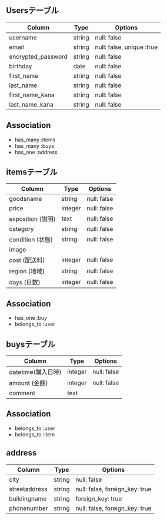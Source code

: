 ## Usersテーブル

|     Column         |Type       |Options                      |
|--------------------|-----------|-----------------------------| 
| username           | string    |  null: false                |
| email              | string    |  null: false, unique :true  |
| encrypted_password | string    |  null: false                |
| birthday           | date      |  null: false                |  年月日はdate型推奨
| first_name         | string    |  null: false                |
| last_name          | string    |  null: false                |
| first_name_kana    | string    |  null: false                |
| last_name_kana     | string    |  null: false                |  -は使用不可


## Association

- has_many :items
- has_many :buys
- has_one  :address


## itemsテーブル

|     Column         |Type       |Options      |
|--------------------|-----------|-------------| 
| goodsname          | string    | null: false |
| price              | integer   | null: false |
| exposition  (説明) | text      | null: false |
| category           | string    | null: false |
| condition   (状態) | string    | null: false |
| image              |           |             |
| cost   (配送料)    | integer    | null: false |
| region (地域)      | string     | null: false |
| days     (日数)    | integer    | null: false |

## Association

- has_one   :buy
- belongs_to :user

## buysテーブル

|     Column         |Type       |Options                        |
|--------------------|-----------|-------------------------------| 
| datetime(購入日時)  | integer   | null: false                   |  
| amount (金額)       |  integer  | null: false                  |
| comment            | text      |                               |

## Association

- belongs_to :user
- belongs_to :item

## address

|     Column         |Type       |Options                         |
|--------------------|-----------|--------------------------------| 
| city               | string    | null: false                    |
| streetaddress      | string    | null: false, foreign_key: true |
| buildingname       | string    |              foreign_key: true |
| phonenumber        | string   | null: false,  foreign_key: true |
